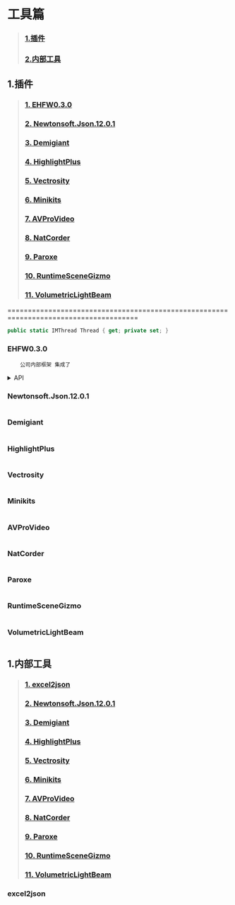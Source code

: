 # 工具篇
> ### [1.插件](#1插件)
> ### [2.内部工具](#1插件)

## 1.插件

> ### [1. EHFW0.3.0](#EHFW0.3.0)
> ### [2. Newtonsoft.Json.12.0.1](#newtonsoftjson1201)
> ### [3. Demigiant](#demigiant)
> ### [4. HighlightPlus](#highlightplus)
> ### [5. Vectrosity](#vectrosity)
> ### [6. Minikits](#minikits)
> ### [7. AVProVideo](#avprovideo)
> ### [8. NatCorder](#natcorder)
> ### [9. Paroxe](#paroxe)
> ### [10. RuntimeSceneGizmo](#runtimescenegizmo)
> ### [11. VolumetricLightBeam](#volumetriclightbeam)



======================================================================================
```csharp
public static IMThread Thread { get; private set; }
```

### EHFW0.3.0
```
    公司内部框架 集成了

```
<details>
<summary>API</summary>
<pre><code>


public static IMThread Thread { get; private set; }

public static IMThread Thread { get; private set; }



</code></pre>
</details>

### Newtonsoft.Json.12.0.1
```
```

### Demigiant
```
```

### HighlightPlus
```
```




### Vectrosity
```
```

### Minikits
```
```

### AVProVideo
```
```

### NatCorder
```
```

### Paroxe
```
```

### RuntimeSceneGizmo
```
```

### VolumetricLightBeam
```
```

## 1.内部工具

> ### [1. excel2json](#excel2json)
> ### [2. Newtonsoft.Json.12.0.1](#newtonsoftjson1201)
> ### [3. Demigiant](#demigiant)
> ### [4. HighlightPlus](#highlightplus)
> ### [5. Vectrosity](#highlightplus)
> ### [6. Minikits](#highlightplus)
> ### [7. AVProVideo](#highlightplus)
> ### [8. NatCorder](#highlightplus)
> ### [9. Paroxe](#highlightplus)
> ### [10. RuntimeSceneGizmo](#highlightplus)
> ### [11. VolumetricLightBeam](#highlightplus)



### excel2json
```
```